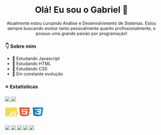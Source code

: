 <h1 align="center">Olá! Eu sou o Gabriel 👋</h1>

<p align="center">Atualmente estou cursando Análise e Desenvolvimento de Sistemas. Estou sempre buscando evoluir tanto pessoalmente quanto profissionalmente, e possuo uma grande paixão por programação!</p>

### 👇 Sobre mim

- 📒  Estudando Javascript
- 📙  Estudando HTML
- 📘  Estudando CSS
- 🌱 Em constante evolução


### ⭐ Estatísticas
 <div>
  <a href="https://github.com/Gabriek0">
  <img height="180em" src="https://github-readme-stats.vercel.app/api?username=gabriek0&show_icons=true&theme=dracula&include_all_commits=true&count_private=true"/>
  <img width="50%" src="https://github-readme-stats.vercel.app/api/top-langs/?username=gabriek0&layout=compact&langs_count=7&theme=dracula"/>
</div>
 <div>
  </br>
  <img align="center" alt="Gabriek0-Js" height="30" width="40" src="https://raw.githubusercontent.com/devicons/devicon/master/icons/javascript/javascript-plain.svg">
  <img align="center" alt="Gabriek0-HTML" height="30" width="40" src="https://raw.githubusercontent.com/devicons/devicon/master/icons/html5/html5-original.svg">
  <img align="center" alt="Gabriek0-CSS" height="30" width="40" src="https://raw.githubusercontent.com/devicons/devicon/master/icons/css3/css3-original.svg">
</div>
  
  ##

<div> 
  <a href="https://instagram.com/gabriel.sanches7" target="_blank"><img src="https://img.shields.io/badge/-Instagram-%23E4405F?style=for-the-badge&logo=instagram&logoColor=white" target="_blank"></a>
  <a href = "mailto:gabriel.sanches170@gmail.com"><img src="https://img.shields.io/badge/-Gmail-%23333?style=for-the-badge&logo=gmail&logoColor=white" target="_blank"></a>
  <a href="https://https://www.linkedin.com/in/gabriel-henrique-664bb219a/" target="_blank"><img src="https://img.shields.io/badge/-LinkedIn-%230077B5?style=for-the-badge&logo=linkedin&logoColor=white" target="_blank"></a> 
  <a href="https:https://twitter.com/gabrielhsanches" target="_blank"><img src="https://img.shields.io/badge/Twitter-1DA1F2?style=for-the-badge&logo=twitter&logoColor=white"></a> 
  <a href="https:github.com/Gabriek0" target="_blank"><img src="https://img.shields.io/badge/GitHub-100000?style=for-the-badge&logo=github&logoColor=white"></a> 
</div>
